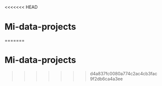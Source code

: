 <<<<<<< HEAD
# Mi-data-projects
=======
# Mi-data-projects
>>>>>>> d4a837fc0080a774c2ac4cb3fac9f2db6ca4a3ee
